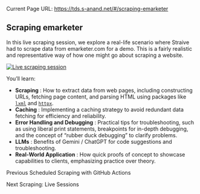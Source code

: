 Current Page URL: https://tds.s-anand.net/#/scraping-emarketer

## Scraping emarketer

In this live scraping session, we explore a real-life scenario where Straive
had to scrape data from emarketer.com for a demo. This is a fairly realistic
and representative way of how one might go about scraping a website.

[![Live scraping
session](https://i.ytimg.com/vi_webp/ZzUsDE1XjhE/sddefault.webp)](https://youtu.be/ZzUsDE1XjhE)

You’ll learn:

  * **Scraping** : How to extract data from web pages, including constructing URLs, fetching page content, and parsing HTML using packages like [`lxml`](https://lxml.de/) and [`httpx`](https://www.python-httpx.org/).
  * **Caching** : Implementing a caching strategy to avoid redundant data fetching for efficiency and reliability.
  * **Error Handling and Debugging** : Practical tips for troubleshooting, such as using liberal print statements, breakpoints for in-depth debugging, and the concept of “rubber duck debugging” to clarify problems.
  * **LLMs** : Benefits of Gemini / ChatGPT for code suggestions and troubleshooting.
  * **Real-World Application** : How quick proofs of concept to showcase capabilities to clients, emphasizing practice over theory.

Previous Scheduled Scraping with GitHub Actions

Next Scraping: Live Sessions

